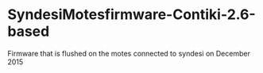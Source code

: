 # SyndesiMotesfirmware-Contiki-2.6-based
Firmware that is flushed on the motes connected to syndesi on December 2015
